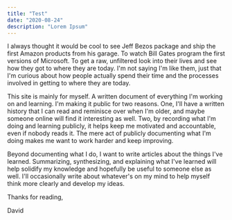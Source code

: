 ```yaml
---
title: "Test"
date: "2020-08-24"
description: "Lorem Ipsum"
---
```


I always thought it would be cool to see Jeff Bezos package and ship the first Amazon products from his garage. To watch Bill Gates program the first versions of Microsoft. To get a raw, unfiltered look into their lives and see how they got to where they are today. I'm not saying I'm like them, just that I'm curious about how people actually spend their time and the processes involved in getting to where they are today. 

This site is mainly for myself. A written document of everything I'm working on and learning. I'm making it public for two reasons. One, I'll have a written history that I can read and reminisce over when I'm older, and maybe someone online will find it interesting as well. Two, by recording what I'm doing and learning publicly, it helps keep me motivated and accountable, even if nobody reads it. The mere act of publicly documenting what I'm doing makes me want to work harder and keep improving.

Beyond documenting what I do, I want to write articles about the things I've learned. Summarizing, synthesizing, and explaining what I've learned will help solidify my knowledge and hopefully be useful to someone else as well. I'll occasionally write about whatever's on my mind to help myself think more clearly and develop my ideas. 

Thanks for reading,

David
